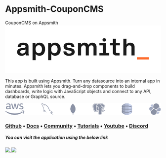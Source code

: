 # Appsmith-CouponCMS
CouponCMS on Appsmith
![](https://raw.githubusercontent.com/appsmithorg/appsmith/release/static/appsmith_logo_primary.png)

This app is built using Appsmith. Turn any datasource into an internal app in minutes. Appsmith lets you drag-and-drop components to build dashboards, write logic with JavaScript objects and connect to any API, database or GraphQL source.

![](https://raw.githubusercontent.com/appsmithorg/appsmith/release/static/images/integrations.png)

### [Github](https://github.com/appsmithorg/appsmith) • [Docs](https://docs.appsmith.com/?utm_source=github&utm_medium=social&utm_content=appsmith_docs&utm_campaign=null&utm_term=appsmith_docs) • [Community](https://community.appsmith.com/) • [Tutorials](https://github.com/appsmithorg/appsmith/tree/update/readme#tutorials) • [Youtube](https://www.youtube.com/appsmith) • [Discord](https://discord.gg/rBTTVJp)

##### You can visit the application using the below link

###### [![](https://assets.appsmith.com/git-sync/Buttons.svg) ](http://lcp.everuts.com/applications/6735b3c54e2d48287e4a5d74/pages/6735b3c54e2d48287e4a5d77) [![](https://assets.appsmith.com/git-sync/Buttons2.svg)](http://lcp.everuts.com/applications/6735b3c54e2d48287e4a5d74/pages/6735b3c54e2d48287e4a5d77/edit)
